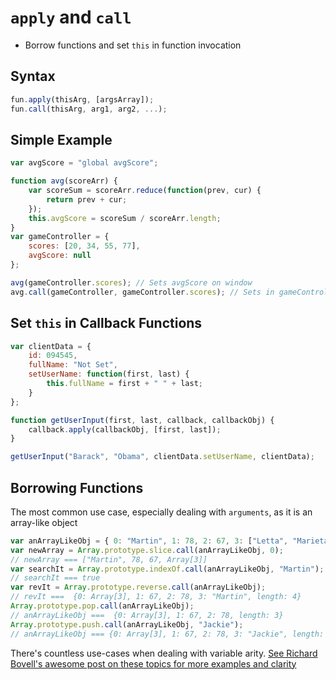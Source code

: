 # `apply` and `call`

-   Borrow functions and set `this` in function invocation

## Syntax

```js
fun.apply(thisArg, [argsArray]);
fun.call(thisArg, arg1, arg2, ...);
```

## Simple Example

```js
var avgScore = "global avgScore";

function avg(scoreArr) {
    var scoreSum = scoreArr.reduce(function(prev, cur) {
        return prev + cur;
    });
    this.avgScore = scoreSum / scoreArr.length;
}
var gameController = {
    scores: [20, 34, 55, 77],
    avgScore: null
};

avg(gameController.scores); // Sets avgScore on window
avg.call(gameController, gameController.scores); // Sets in gameController
```

## Set `this` in Callback Functions

```js
var clientData = {
    id: 094545,
    fullName: "Not Set",
    setUserName: function(first, last) {
        this.fullName = first + " " + last;
    }
};

function getUserInput(first, last, callback, callbackObj) {
    callback.apply(callbackObj, [first, last]);
}

getUserInput("Barack", "Obama", clientData.setUserName, clientData);
```

## Borrowing Functions

The most common use case, especially dealing with `arguments`, as it is an array-like object

```js
var anArrayLikeObj = { 0: "Martin", 1: 78, 2: 67, 3: ["Letta", "Marieta", "Pauline"], length: 4 };
var newArray = Array.prototype.slice.call(anArrayLikeObj, 0);
// newArray === ["Martin", 78, 67, Array[3]]
var searchIt = Array.prototype.indexOf.call(anArrayLikeObj, "Martin");
// searchIt === true
var revIt = Array.prototype.reverse.call(anArrayLikeObj);
// revIt ===  {0: Array[3], 1: 67, 2: 78, 3: "Martin", length: 4}​
Array.prototype.pop.call(anArrayLikeObj);
// anArrayLikeObj ===  {0: Array[3], 1: 67, 2: 78, length: 3}​
Array.prototype.push.call(anArrayLikeObj, "Jackie");
// anArrayLikeObj === {0: Array[3], 1: 67, 2: 78, 3: "Jackie", length: 4}​
```

There's countless use-cases when dealing with variable arity.
[See Richard Bovell's awesome post on these topics for more examples and clarity](http://javascriptissexy.com/javascript-apply-call-and-bind-methods-are-essential-for-javascript-professionals/)
